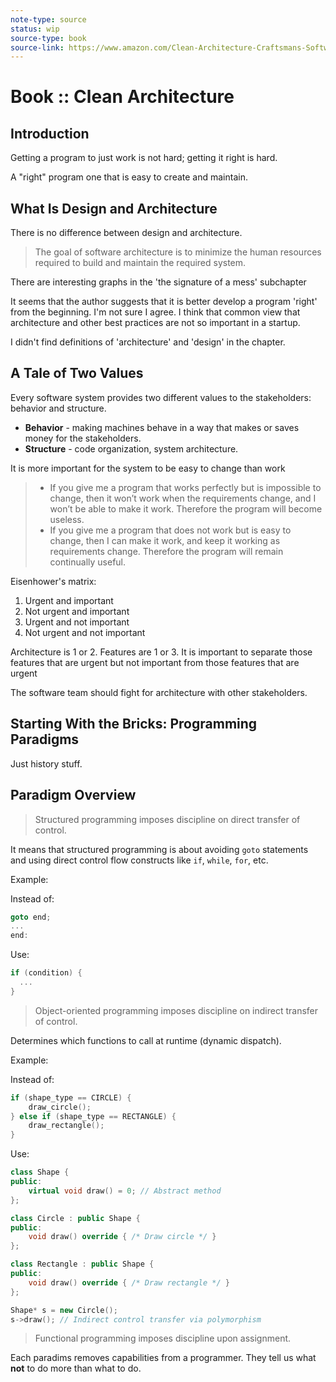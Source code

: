```yaml
---
note-type: source
status: wip
source-type: book
source-link: https://www.amazon.com/Clean-Architecture-Craftsmans-Software-Structure/dp/0134494164
---
```


# Book :: Clean Architecture

## Introduction

Getting a program to just work is not hard; getting it right is hard.

A "right" program one that is easy to create and maintain.

## What Is Design and Architecture

There is no difference between design and architecture.

> The goal of software architecture is to minimize the human resources required
> to build and maintain the required system.

There are interesting graphs in the 'the signature of a mess' subchapter

It seems that the author suggests that it is better develop a program 'right'
from the beginning. I'm not sure I agree. I think that common view that
architecture and other best practices are not so important in a startup.

I didn't find definitions of 'architecture' and 'design' in the chapter.

## A Tale of Two Values

Every software system provides two different values to the stakeholders:
behavior and structure.

- **Behavior** - making machines behave in a way that makes or saves money for
  the stakeholders.
- **Structure** - code organization, system architecture.

It is more important for the system to be easy to change than work

> - If you give me a program that works perfectly but is impossible to change,
>   then it won’t work when the requirements change, and I won’t be able to
>   make it work. Therefore the program will become useless.
> - If you give me a program that does not work but is easy to change, then I
>   can make it work, and keep it working as requirements change. Therefore the
>   program will remain continually useful.

Eisenhower's matrix:

1. Urgent and important
2. Not urgent and important
3. Urgent and not important
4. Not urgent and not important

Architecture is 1 or 2. Features are 1 or 3. It is important to separate those
features that are urgent but not important from those features that are urgent

The software team should fight for architecture with other stakeholders.

## Starting With the Bricks: Programming Paradigms

Just history stuff.

## Paradigm Overview

> Structured programming imposes discipline on direct transfer of control.

It means that structured programming is about avoiding `goto` statements and
using direct control flow constructs like `if`, `while`, `for`, etc.

Example:

Instead of:

```c
goto end;
...
end:
```

Use:

```c
if (condition) {
  ...
}
```

> Object-oriented programming imposes discipline on indirect transfer of
> control.

Determines which functions to call at runtime (dynamic dispatch).

Example:

Instead of:

```c
if (shape_type == CIRCLE) {
    draw_circle();
} else if (shape_type == RECTANGLE) {
    draw_rectangle();
}
```

Use:

```cpp
class Shape {
public:
    virtual void draw() = 0; // Abstract method
};

class Circle : public Shape {
public:
    void draw() override { /* Draw circle */ }
};

class Rectangle : public Shape {
public:
    void draw() override { /* Draw rectangle */ }
};

Shape* s = new Circle();
s->draw(); // Indirect control transfer via polymorphism
```

> Functional programming imposes discipline upon assignment.

Each paradims removes capabilities from a programmer. They tell us what **not**
to do more than what to do.
